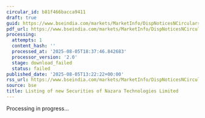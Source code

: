 ```yaml
---
circular_id: b81f466bacca9411
draft: true
guid: https://www.bseindia.com/markets/MarketInfo/DispNoticesNCirculars.aspx?Noticeid={892EC366-DD4E-4C74-85A9-D46A3DB0629C}&noticeno=20250805-50&dt=08/05/2025&icount=50&totcount=61&flag=0
pdf_url: https://www.bseindia.com/markets/MarketInfo/DispNoticesNCirculars.aspx?Noticeid={892EC366-DD4E-4C74-85A9-D46A3DB0629C}&noticeno=20250805-50&dt=08/05/2025&icount=50&totcount=61&flag=0
processing:
  attempts: 1
  content_hash: ''
  processed_at: '2025-08-05T18:37:46.842683'
  processor_version: '2.0'
  stage: download_failed
  status: failed
published_date: '2025-08-05T13:22:22+00:00'
rss_url: https://www.bseindia.com/markets/MarketInfo/DispNoticesNCirculars.aspx?Noticeid={892EC366-DD4E-4C74-85A9-D46A3DB0629C}&noticeno=20250805-50&dt=08/05/2025&icount=50&totcount=61&flag=0
source: bse
title: Listing of new Securities of Nazara Technologies Limited
---
```


Processing in progress...